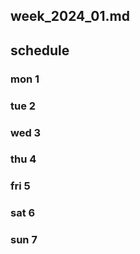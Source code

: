 week_2024_01.md
---

## schedule
### mon 1
### tue 2
### wed 3
### thu 4
### fri 5
### sat 6
### sun 7